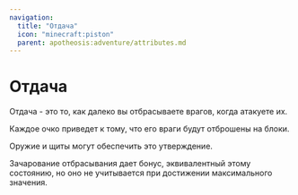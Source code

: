 ```yaml
---
navigation:
  title: "Отдача"
  icon: "minecraft:piston"
  parent: apotheosis:adventure/attributes.md
---
```


# Отдача

<Color id="blue">Отдача</Color> - это то, как далеко вы отбрасываете врагов, когда атакуете их.

Каждое очко приведет к тому, что его враги будут отброшены на блоки.

Оружие и щиты могут обеспечить это утверждение.

Зачарование отбрасывания дает бонус, эквивалентный этому состоянию, но оно не учитывается при достижении максимального значения.

